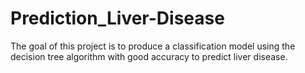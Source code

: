 # Prediction_Liver-Disease
The goal of this project is to produce a classification model using the decision tree algorithm with good accuracy to predict liver disease.
